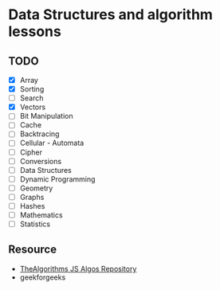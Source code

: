 # Data Structures and algorithm lessons 

## TODO

- [x] Array
- [x] Sorting
- [ ] Search 
- [x] Vectors 
- [ ] Bit Manipulation
- [ ] Cache
- [ ] Backtracing
- [ ] Cellular - Automata
- [ ] Cipher
- [ ] Conversions
- [ ] Data Structures
- [ ] Dynamic Programming
- [ ] Geometry
- [ ] Graphs
- [ ] Hashes 
- [ ] Mathematics 
- [ ] Statistics 

## Resource

- [TheAlgorithms JS Algos Repository](https://github.com/TheAlgorithms/JavaScript)
- geekforgeeks

